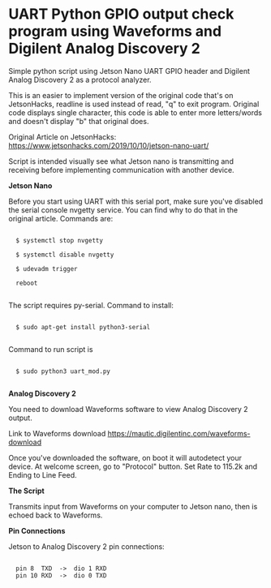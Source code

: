 
# UART Python GPIO output check program using Waveforms and Digilent Analog Discovery 2

Simple python script using Jetson Nano UART GPIO header and Digilent Analog Discovery 2 as a protocol analyzer. 

This is an easier to implement version of the original code that's on JetsonHacks, readline is used instead of read, "q" to exit program. Original code displays single character, this code is able to enter more letters/words and doesn't display "b" that original does.

Original Article on JetsonHacks: https://www.jetsonhacks.com/2019/10/10/jetson-nano-uart/

Script is intended visually see what Jetson nano is transmitting and receiving before implementing communication with another device.

**Jetson Nano**


Before you start using UART with this serial port, make sure you've disabled the serial console nvgetty service. You can find why to do that in the original article. Commands are:
```

  $ systemctl stop nvgetty
  
  $ systemctl disable nvgetty
  
  $ udevadm trigger
  
  reboot
  
```
The script requires py-serial. Command to install:
```

  $ sudo apt-get install python3-serial
  
```
Command to run script is
```

  $ sudo python3 uart_mod.py
  
```
**Analog Discovery 2**


You need to download Waveforms software to view Analog Discovery 2 output.

Link to Waveforms download
https://mautic.digilentinc.com/waveforms-download  

Once you've downloaded the software, on boot it will autodetect your device. At welcome screen, go to "Protocol" button. Set Rate to 115.2k and Ending to Line Feed.
  
**The Script**


Transmits input from Waveforms on your computer to Jetson nano, then is echoed back to Waveforms. 

**Pin Connections**


Jetson to Analog Discovery 2 pin connections:

```

  pin 8  TXD  ->  dio 1 RXD     
  pin 10 RXD  ->  dio 0 TXD
  
```



